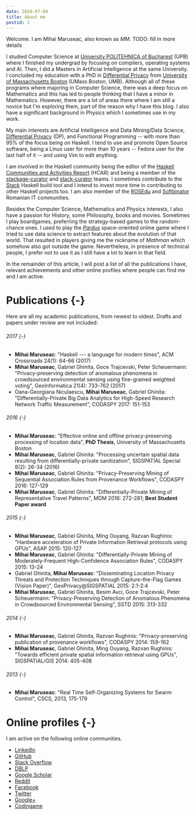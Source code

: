 ```yaml
---
date: 2020-07-04
title: About me
postid: 2
---
```


Welcome. I am Mihai Maruseac, also known as _MM_. TODO: fill in more details

I studied Computer Science at [University POLITEHNICA of Bucharest][acs] (UPB)
where I finished my undergrad by focusing on compilers, operating systems and
AI.  Then, I did a Masters in Artificial Intelligence at the same University.
I concluded my education with a PhD in [Differential Privacy][dp] from
[University of Massachusetts Boston][umb] (UMass Boston, UMB). Although all of
these programs where majoring in Computer Science, there was a deep focus on
Mathematics and this has led to people thinking that I have a minor in
Mathematics. However, there are a lot of areas there where I am still a novice
but I'm exploring them, part of the reason why I have this blog. I also have a
significant background in Physics which I sometimes use in my work.

My main interests are Artificial Intelligence and Data Mining/Data Science,
[Differential Privacy][dp] (DP), and Functional Programming -- with more than
95% of the focus being on Haskell. I tend to use and promote Open Source
software, being a Linux user for more than 10 years -- Fedora user for the
last half of it -- and using Vim to edit anything.

I am involved in the Haskell community being the editor of the [Haskell
Communities and Activities Report][hcar] (HCAR) and being a member of the
[stackage-curator][stackage] and [stack-curator][stack] teams. I sometimes
contribute to the [Stack][stack] Haskell build tool and I intend to invest
more time in contributing to other Haskell projects too. I am also member of
the [ROSEdu][rosedu] and [Softbinator][softbinator] Romanian IT communities.

Besides the Computer Science, Mathematics and Physics interests, I also have a
passion for History, some Philosophy, books and movies. Sometimes I play
boardgames, preferring the strategy-based games to the random-chance ones. I
used to play the [_Pardus_][pardus] space-oriented online game where I tried
to use data science to extract features about the evolution of that world.
That resulted in players giving me the nickname of _Mathman_ which somehow
also got outside the game. Nevertheless, in presence of technical people, I
prefer not to use it as I still have a lot to learn in that field.

In the remainder of this article, I will post a list of all the publications I
have, relevant achievements and other online profiles where people can find me
and I am active.

# Publications {-}

Here are all my academic publications, from newest to oldest. Drafts and
papers under review are not included:

###### 2017 {-}

* **Mihai Maruseac**: "Haskell --- a language for modern times", ACM Crossroads
  24(1): 64-66 (2017)
* **Mihai Maruseac**, Gabriel Ghinita, Goce Trajcevski, Peter Scheuermann:
  "Privacy-preserving detection of anomalous phenomena in crowdsourced
  environmental sensing using fine-grained weighted voting", GeoInformatica
  21(4): 733-762 (2017)
* Oana-Georgiana Niculaescu, **Mihai Maruseac**, Gabriel Ghinita:
  "Differentially-Private Big Data Analytics for High-Speed Research Network
  Traffic Measurement", CODASPY 2017: 151-153

###### 2016 {-}

* **Mihai Maruseac**: "Effective online and offline privacy-preserving
  processing of location data", **PhD Thesis**, University of Massachusetts
  Boston
* **Mihai Maruseac**, Gabriel Ghinita: "Processing uncertain spatial data
  resulting from differentially-private sanitization", SIGSPATIAL Special
  8(2): 26-34 (2016)
* **Mihai Maruseac**, Gabriel Ghinita: "Privacy-Preserving Mining of
  Sequential Association Rules from Provenance Workflows", CODASPY 2016:
  127-129
* **Mihai Maruseac**, Gabriel Ghinita: "Differentially-Private Mining of
  Representative Travel Patterns", MDM 2016: 272-281; **Best Student Paper
  award**

###### 2015 {-}

* **Mihai Maruseac**, Gabriel Ghinita, Ming Ouyang, Razvan Rughinis: "Hardware
  acceleration of Private Information Retrieval protocols using GPUs", ASAP
  2015: 120-127
* **Mihai Maruseac**, Gabriel Ghinita: "Differentially-Private Mining of
  Moderately-Frequent High-Confidence Association Rules", CODASPY 2015: 13-24
* Gabriel Ghinita, **Mihai Maruseac**: "Disseminating Location Privacy Threats
  and Protection Techniques through Capture-the-Flag Games (Vision Paper)",
  GeoPrivacy@SIGSPATIAL 2015: 2:1-2:4
* **Mihai Maruseac**, Gabriel Ghinita, Besim Avci, Goce Trajcevski, Peter
  Scheuermann: "Privacy-Preserving Detection of Anomalous Phenomena in
  Crowdsourced Environmental Sensing", SSTD 2015: 313-332

###### 2014 {-}

* **Mihai Maruseac**, Gabriel Ghinita, Razvan Rughinis: "Privacy-preserving
  publication of provenance workflows", CODASPY 2014: 159-162
* **Mihai Maruseac**, Gabriel Ghinita, Ming Ouyang, Razvan Rughinis: "Towards
  efficient private spatial information retrieval using GPUs", SIGSPATIAL/GIS
  2014: 405-408

###### 2013 {-}

* **Mihai Maruseac**: "Real Time Self-Organizing Systems for Swarm Control",
  CSCS, 2013, 175-179

# Online profiles {-}

I am active on the following online communities.

* [LinkedIn](https://www.linkedin.com/in/mihai-maruseac/)
* [GitHub](https://github.com/mihaimaruseac)
* [Stack Overflow](https://stackoverflow.com/users/371834/mihai-maruseac)
* [DBLP](https://dblp.uni-trier.de/pers/hy/m/Maruseac:Mihai.html)
* [Google Scholar](https://scholar.google.com/citations?user=jTVjKN8AAAAJ&hl=en)
* [Reddit](https://www.reddit.com/user/mmaruseacph2)
* [Facebook](https://www.facebook.com/mihaimaruseac)
* [Twitter](https://twitter.com/mihaimaruseac)
* [Google+](https://plus.google.com/u/0/+MihaiMaruseac)
* [Codingame](https://www.codingame.com/profile/04f59dcd46adaa10f704742ace10b8bd020968)

[acs]: http://acs.pub.ro/en/
[umb]: https://www.cs.umb.edu/
[dp]: https://en.wikipedia.org/wiki/Differential_Privacy
[hcar]: https://wiki.haskell.org/Haskell_Communities_and_Activities_Report
[stackage]: https://github.com/commercialhaskell/stackage/blob/master/CURATORS.md
[stack]: https://github.com/commercialhaskell/stack
[rosedu]: http://www.rosedu.org/
[softbinator]: https://www.softbinator.ro/
[pardus]: http://pardus.at
